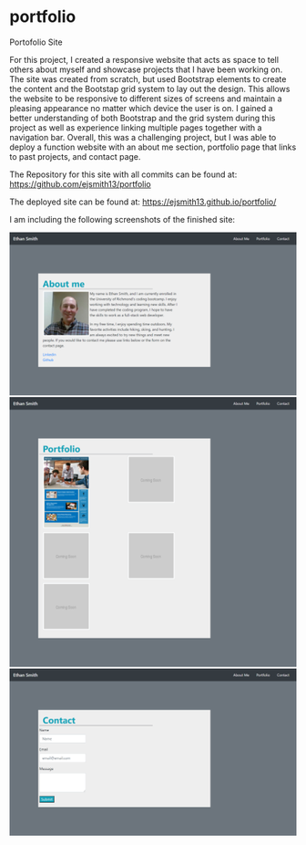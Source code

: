 # portfolio
Portofolio Site

For this project, I created a responsive website that acts as space to tell others about myself and showcase projects that I have been working on. The site was created from scratch, but used Bootstrap elements to create the content and the Bootstap grid system to lay out the design. This allows the website to be responsive to different sizes of screens and maintain a pleasing appearance no matter which device the user is on. I gained a better understanding of both Bootstrap and the grid system during this project as well as experience linking multiple pages together with a navigation bar. Overall, this was a challenging project, but I was able to deploy a function website with an about me section, portfolio page that links to past projects, and contact page. 


The Repository for this site with all commits can be found at:
https://github.com/ejsmith13/portfolio

The deployed site can be found at:
https://ejsmith13.github.io/portfolio/

I am including the following screenshots of the finished site:

![alt text](assets/images/screenshot-aboutme.png)
![alt text](assets/images/screenshot-portfolio.png)
![alt text](assets/images/screenshot-contact.png)